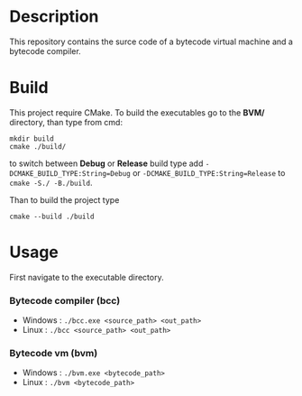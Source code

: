 # Description
This repository contains the surce code of a bytecode virtual machine and a bytecode compiler.

# Build
This project require CMake.
To build the executables go to the __BVM/__ directory, than type from cmd:
```
mkdir build
cmake ./build/
```
to switch between __Debug__ or __Release__ build type add 
```-DCMAKE_BUILD_TYPE:String=Debug``` or ```-DCMAKE_BUILD_TYPE:String=Release``` to 
```cmake -S./ -B./build```.

Than to build the project type
```
cmake --build ./build
```

# Usage
First navigate to the executable directory.
### Bytecode compiler (bcc)
 - Windows : ```./bcc.exe <source_path> <out_path> ```
 - Linux : ```./bcc <source_path> <out_path> ```
### Bytecode vm (bvm)
 - Windows : ``` ./bvm.exe <bytecode_path> ```
 - Linux : ``` ./bvm <bytecode_path> ```

